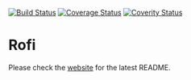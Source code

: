 [![Build Status](https://travis-ci.org/DaveDavenport/rofi.svg)](https://travis-ci.org/DaveDavenport/rofi)
[![Coverage Status](https://coveralls.io/repos/DaveDavenport/rofi/badge.png?branch=master)](https://coveralls.io/r/DaveDavenport/rofi?branch=master)
[![Coverity Status](https://scan.coverity.com/projects/3850/badge.svg)](https://scan.coverity.com/projects/3850)

# Rofi 

Please check the [website](https://davedavenport.github.io/rofi/) for the latest README.
